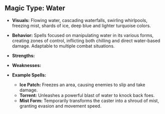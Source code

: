 ## Magic Type: Water

- **Visuals:** Flowing water, cascading waterfalls, swirling whirlpools, freezing mist, shards of ice, deep blue and lighter turquoise colors.
    
- **Behavior:** Spells focused on manipulating water in its various forms, creating zones of control, inflicting both chilling and direct water-based damage. Adaptable to multiple combat situations.
    
- **Strengths:**
    
- **Weaknesses:**
    
- **Example Spells:**
    
    - **Ice Patch:** Freezes an area, causing enemies to slip and take damage.
    - **Torrent:** Unleashes a powerful blast of water to knock back foes.
    - **Mist Form:** Temporarily transforms the caster into a shroud of mist, granting evasion and movement speed.